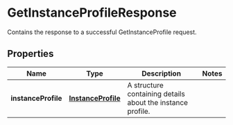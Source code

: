 

# GetInstanceProfileResponse

Contains the response to a successful <a>GetInstanceProfile</a> request. 

## Properties

| Name | Type | Description | Notes |
|------------ | ------------- | ------------- | -------------|
|**instanceProfile** | [**InstanceProfile**](InstanceProfile.md) | A structure containing details about the instance profile. |  |



